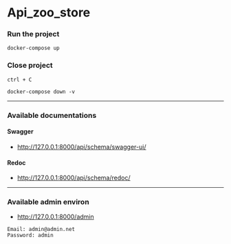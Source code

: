 # Api_zoo_store

### Run the project
```commandline
docker-compose up
```

### Close project
```
ctrl + C
```
```commandline
docker-compose down -v
```
***
### Available documentations
#### Swagger
- http://127.0.0.1:8000/api/schema/swagger-ui/

#### Redoc
- http://127.0.0.1:8000/api/schema/redoc/
***
### Available admin environ

- http://127.0.0.1:8000/admin
```text
Email: admin@admin.net
Password: admin
```